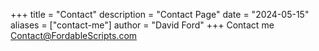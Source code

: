 +++
title = "Contact"
description = "Contact Page"
date = "2024-05-15"
aliases = ["contact-me"]
author = "David Ford"
+++
Contact me Contact@FordableScripts.com